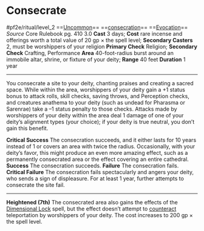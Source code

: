 # Consecrate
#pf2e/ritual/level_2
==[Uncommon](../../../../../TTRPGShare-Pathfinder-2E-Vault/rules/traits/uncommon.md)== ==[consecration](../../../../../TTRPGShare-Pathfinder-2E-Vault/rules/traits/consecration.md)== ==[Evocation](../../../../../TTRPGShare-Pathfinder-2E-Vault/rules/traits/evocation.md)==
*Source* Core Rulebook pg. 410 3.0
**Cast** 3 days; **Cost** rare incense and offerings worth a total value of 20 gp × the spell level; **Secondary Casters** 2, must be worshippers of your religion
**Primary Check** Religion; **Secondary Check** Crafting, Performance
**Area** 40-foot-radius burst around an immobile altar, shrine, or fixture of your deity; **Range** 40 feet
**Duration** 1 year

---
You consecrate a site to your deity, chanting praises and creating a sacred space. While within the area, worshippers of your deity gain a +1 status bonus to attack rolls, skill checks, saving throws, and Perception checks, and creatures anathema to your deity (such as undead for Pharasma or Sarenrae) take a –1 status penalty to those checks. Attacks made by worshippers of your deity within the area deal 1 damage of one of your deity’s alignment types (your choice); if your deity is true neutral, you don’t gain this benefit.

**Critical Success** The consecration succeeds, and it either lasts for 10 years instead of 1 or covers an area with twice the radius. Occasionally, with your deity’s favor, this might produce an even more amazing effect, such as a permanently consecrated area or the effect covering an entire cathedral.
**Success** The consecration succeeds.
**Failure** The consecration fails.
**Critical Failure** The consecration fails spectacularly and angers your deity, who sends a sign of displeasure. For at least 1 year, further attempts to consecrate the site fail.

<hr>

**Heightened (7th)** The consecrated area also gains the effects of the [Dimensional Lock](../../Arcane_Tradition/Level%207/Dimensional%20Lock.md) spell, but the effect doesn’t attempt to [counteract](../../../Rules/Counteracting.md) teleportation by worshippers of your deity. The cost increases to 200 gp × the spell level.